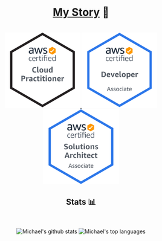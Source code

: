 <div align="center">

# [My Story](https://mshuber1981.github.io/mshuber1981/index.html) :book:

</br>

<a href="https://www.credly.com/badges/0b408b17-697e-47a0-9da8-8acfa8306b02/public_url">
  <img src="https://raw.githubusercontent.com/mshuber1981/mshuber1981/master/Media/AWS-CloudPractitioner-2020.png"  width="200px" />
</a>

<a href="https://www.credly.com/badges/b8be6845-1c01-4205-8387-09a97be77004/public_url">
  <img src="https://raw.githubusercontent.com/mshuber1981/mshuber1981/master/Media/AWS-Developer-Associate-2020.png" width="200px" />
</a>

<a href="https://www.credly.com/badges/bda9d426-3515-4063-8d0a-5bf1626b2d14/public_url">
  <img src="https://raw.githubusercontent.com/mshuber1981/mshuber1981/master/Media/AWS-SolArchitect-Associate-2020.png"  width="200px" />
</a>

</br>

## Stats :bar_chart:

</br>

![Michael's github stats](https://github-readme-stats.vercel.app/api?username=mshuber1981&show_icons=true&theme=react) ![Michael's top languages](https://github-readme-stats.vercel.app/api/top-langs/?username=mshuber1981&theme=react&layout=compact)

</div>
